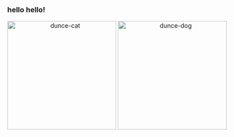 ### hello hello!

<div align="center">
  <img alt="dunce-cat" src="./images/dunce-cat.gif" height=250cm/>
  <img alt="dunce-dog" src="./images/dunce-dog.gif" height=250cm/>
</div>

<!--
**cpan0/cpan0** is a ✨ _special_ ✨ repository because its `README.md` (this file) appears on your GitHub profile.

Here are some ideas to get you started:

- 🔭 I’m currently working on ...
- 🌱 I’m currently learning ...
- 👯 I’m looking to collaborate on ...
- 🤔 I’m looking for help with ...
- 💬 Ask me about ...
- 📫 How to reach me: ...
- 😄 Pronouns: ...
- ⚡ Fun fact: ...
-->
